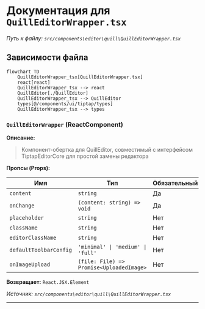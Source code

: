 # Документация для `QuillEditorWrapper.tsx`

*Путь к файлу: `src/components\editor\quill\QuillEditorWrapper.tsx`*

## Зависимости файла

```mermaid
flowchart TD
    QuillEditorWrapper_tsx[QuillEditorWrapper.tsx]
    react[react]
    QuillEditorWrapper_tsx --> react
    QuillEditor[./QuillEditor]
    QuillEditorWrapper_tsx --> QuillEditor
    types[@/components/ui/tiptap/types]
    QuillEditorWrapper_tsx --> types
```

### `QuillEditorWrapper` (ReactComponent)

**Описание:**

> Компонент-обертка для QuillEditor, совместимый с интерфейсом TiptapEditorCore
> для простой замены редактора

**Пропсы (Props):**

| Имя | Тип | Обязательный | Описание |
|---|---|---|---|
| `content` | `string` | Да |  |
| `onChange` | `(content: string) => void` | Да |  |
| `placeholder` | `string` | Нет |  |
| `className` | `string` | Нет |  |
| `editorClassName` | `string` | Нет |  |
| `defaultToolbarConfig` | `'minimal' \| 'medium' \| 'full'` | Нет |  |
| `onImageUpload` | `(file: File) => Promise<UploadedImage>` | Нет |  |

**Возвращает:** `React.JSX.Element`

*Источник: `src/components\editor\quill\QuillEditorWrapper.tsx`*

---
